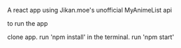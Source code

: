 A react app using Jikan.moe's unofficial MyAnimeList api

to run the app

clone app.
run 'npm install' in the terminal.
run 'npm start'